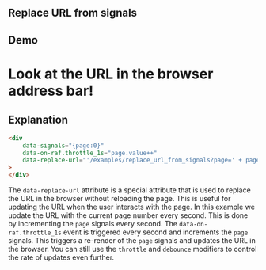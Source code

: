 ## Replace URL from signals

## Demo

<div
    data-signals="{page:0}"
    data-on-raf.throttle_1s="page.value++"
    data-replace-url="'/examples/replace_url_from_signals?page=' + page.value"
>
</div>

# Look at the URL in the browser address bar!

## Explanation

```html
<div
    data-signals="{page:0}"
    data-on-raf.throttle_1s="page.value++"
    data-replace-url="'/examples/replace_url_from_signals?page=' + page.value"
>
</div>
```

The `data-replace-url` attribute is a special attribute that is used to replace the URL in the browser without reloading the page. This is useful for updating the URL when the user interacts with the page. In this example we update the URL with the current page number every second. This is done by incrementing the `page` signals every second. The `data-on-raf.throttle_1s` event is triggered every second and increments the `page` signals. This triggers a re-render of the `page` signals and updates the URL in the browser. You can still use the `throttle` and `debounce` modifiers to control the rate of updates even further.
